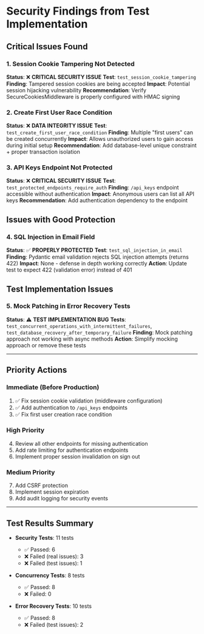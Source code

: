 # Security Findings from Test Implementation

## Critical Issues Found

### 1. Session Cookie Tampering Not Detected
**Status**: ❌ **CRITICAL SECURITY ISSUE**
**Test**: `test_session_cookie_tampering`
**Finding**: Tampered session cookies are being accepted
**Impact**: Potential session hijacking vulnerability
**Recommendation**: Verify SecureCookiesMiddleware is properly configured with HMAC signing

### 2. Create First User Race Condition
**Status**: ❌ **DATA INTEGRITY ISSUE**
**Test**: `test_create_first_user_race_condition`
**Finding**: Multiple "first users" can be created concurrently
**Impact**: Allows unauthorized users to gain access during initial setup
**Recommendation**: Add database-level unique constraint + proper transaction isolation

### 3. API Keys Endpoint Not Protected
**Status**: ❌ **CRITICAL SECURITY ISSUE**
**Test**: `test_protected_endpoints_require_auth`
**Finding**: `/api_keys` endpoint accessible without authentication
**Impact**: Anonymous users can list all API keys
**Recommendation**: Add authentication dependency to the endpoint

## Issues with Good Protection

### 4. SQL Injection in Email Field
**Status**: ✅ **PROPERLY PROTECTED**
**Test**: `test_sql_injection_in_email`
**Finding**: Pydantic email validation rejects SQL injection attempts (returns 422)
**Impact**: None - defense in depth working correctly
**Action**: Update test to expect 422 (validation error) instead of 401

## Test Implementation Issues

### 5. Mock Patching in Error Recovery Tests
**Status**: ⚠️ **TEST IMPLEMENTATION BUG**
**Tests**: `test_concurrent_operations_with_intermittent_failures`, `test_database_recovery_after_temporary_failure`
**Finding**: Mock patching approach not working with async methods
**Action**: Simplify mocking approach or remove these tests

---

## Priority Actions

### Immediate (Before Production)
1. ✅ Fix session cookie validation (middleware configuration)
2. ✅ Add authentication to `/api_keys` endpoints
3. ✅ Fix first user creation race condition

### High Priority
4. Review all other endpoints for missing authentication
5. Add rate limiting for authentication endpoints
6. Implement proper session invalidation on sign out

### Medium Priority
7. Add CSRF protection
8. Implement session expiration
9. Add audit logging for security events

---

## Test Results Summary

- **Security Tests**: 11 tests
  - ✅ Passed: 6
  - ❌ Failed (real issues): 3
  - ❌ Failed (test issues): 1

- **Concurrency Tests**: 8 tests
  - ✅ Passed: 8
  - ❌ Failed: 0

- **Error Recovery Tests**: 10 tests
  - ✅ Passed: 8
  - ❌ Failed (test issues): 2
